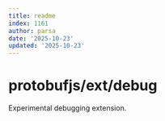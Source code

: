 ```yaml
---
title: readme
index: 1161
author: parsa
date: '2025-10-23'
updated: '2025-10-23'
---
```

protobufjs/ext/debug
=========================

Experimental debugging extension.
